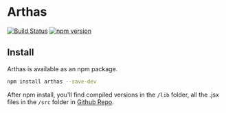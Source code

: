 # Arthas

[![Build Status](https://img.shields.io/circleci/project/leiming/arthas/master.svg)](https://circleci.com/gh/leiming/arthas/tree/master)
[![npm version](https://badge.fury.io/js/arthas.svg)](http://badge.fury.io/js/arthas)



## Install

Arthas is available as an npm package.

```bash
npm install arthas --save-dev
```

After npm install, you'll find compiled versions in the `/lib` folder, 
all the .jsx files in the `/src` folder in [Github Repo](https://github.com/leiming/arthas).
